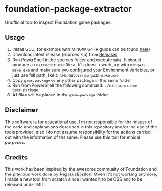 # foundation-package-extractor

Unofficial tool to inspect Foundation game packages.

## Usage

1. Install GCC, for example with MinGW 64 (A guide can be found [here](https://dev.to/gamegods3/how-to-install-gcc-in-windows-10-the-easier-way-422j))
2. Download latest release (sources zip) from [Releases](https://github.com/leonardfactory/foundation-package-extractor/releases)
3. Run PowerShell in the sources folder and execute `make`. It should produce an `extractor.exe` file
    a. If it doesn't work, try with `mingw32-make.exe` and make sure you configured your Environment Variables, or just use full path, like `C:\MinGW\bin\mingw32-make.exe`
4. Copy `game.package` or any other package in the same folder
5. Run from PowerShell the following command: `./extractor.exe game.package`
6. All files will be placed in the `game-package` folder

## Disclaimer

This software is for educational use, I'm not responsible for the misuse of the code and explanations described in this repository and/or the use of the tools provided, also I do not assume responsibility for the actions carried out with the information of the same. Please use this tool for ethical purposes.

## Credits

This work has been inspired by the awesome community of Foundation and the previous work done by [PegasusEpsilon](https://github.com/PegasusEpsilon/foundation-package-tools). Given it's not working anymore, I made a new tool from scratch since I wanted it to be OSS and to be released under MIT.